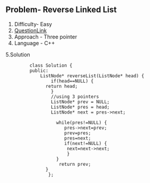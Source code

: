 ## Problem- Reverse Linked List

1. Difficulty- Easy
2. [QuestionLink](https://leetcode.com/problems/reverse-linked-list/)
3. Approach - Three pointer 
4. Language - C++

5.Solution
            
             class Solution {
             public:
                 ListNode* reverseList(ListNode* head) {
                     if(head==NULL) {
                   return head;
                     }
                     //using 3 pointers
                     ListNode* prev = NULL;
                     ListNode* pres = head;
                     ListNode* next = pres->next;
  
                       while(pres!=NULL) {
                          pres->next=prev;
                          prev=pres;
                          pres=next;
                          if(next!=NULL) {
                           next=next->next;
                           }
                       }
                        return prev;
                   }
                    };
